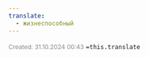 ```yaml
---
translate:
  - жизнеспособный
---
```

<span style="font-size:12px; color:#888888;">Created: 31.10.2024 00:43</span>
 `=this.translate`